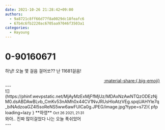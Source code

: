 ```yaml
---
date: 2021-10-26 21:28:42+09:00
authors:
  - 9a8721c8ff66d77f8a0029dc18feafc6
  - 67b4c6fb2220ac6705aa97046f3503a1
categories:
  - Hayoung
---
```


# 0-90160671

<div class="post-container" markdown="1">
<div class="content-container md-sidebar__scrollwrap" markdown="1">

하냥! 오늘 몇 걸음 걸어쏘?? 난 11681걸음!

</div>
</div>

<div style="text-align: right;" markdown="1">
<a href="https://weverse.io/fromis9/fanpost/0-90160671" style="text-align: right;">:material-share:{.big-emoji}</a>
</div>
---

<div class="comments-container md-sidebar__scrollwrap" markdown="1">
<div class="comment" markdown="1">
<div class='id-container' markdown="1">
![](https://phinf.wevpstatic.net/MjAyMzExMjFfMjUz/MDAxNzAwNTQzODEzNjM0.dsABDAwBLvb_CmKv53nAMh0x44CV1NvJRUsHloAtzVEg.spqUAHYle7q_biNAdzoaGZ4l5soReNS5ww6awFUlCa0g.JPEG/image.jpg?type=s72){ pfp loading=lazy }
**<span class="artist">하영</span>** <small>Oct 26 2021, 21:31</small><br>
</div>
<div class='comment-body' markdown="1">
와아.. 진짜 많이걸었다 나는 오늘 푹쉬었어
</div>
</div>
</div>
---

